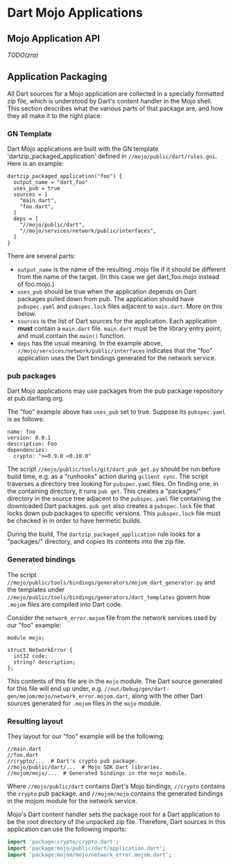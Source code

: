 Dart Mojo Applications
====

## Mojo Application API

*TODO(zra)*

## Application Packaging

All Dart sources for a Mojo application are collected in a specially formatted
zip file, which is understood by Dart's content handler in the Mojo shell.
This section describes what the various parts of that package are, and how they
all make it to the right place.

### GN Template

Dart Mojo applications are built with the GN template
'dartzip_packaged_application' defined in `//mojo/public/dart/rules.gni`.
Here is an example:


```
dartzip_packaged_application("foo") {
  output_name = "dart_foo"
  uses_pub = true
  sources = [
    "main.dart",
    "foo.dart",
  ]
  deps = [
    "//mojo/public/dart",
    "//mojo/services/network/public/interfaces",
  ]
}
```

There are several parts:
* `output_name` is the name of the resulting .mojo file if it should be
  different from the name of the target. (In this case we get dart_foo.mojo
  instead of foo.mojo.)
* `uses_pub` should be true when the application depends on Dart packages pulled
  down from pub. The application should have `pubspec.yaml` and `pubspec.lock`
  files adjacent to `main.dart`. More on this below.
* `sources` is the list of Dart sources for the application. Each application
  **must** contain a `main.dart` file. `main.dart` must be the library entry
  point, and must contain the `main()` function.
* `deps` has the usual meaning. In the example above,
  `//mojo/services/network/public/interfaces` indicates that the "foo"
  application uses the Dart bindings generated for the network service.

### pub packages

Dart Mojo applications may use packages from the pub package repository at
pub.dartlang.org.

The "foo" example above has `uses_pub` set to true. Suppose its `pubspec.yaml`
is as follows:

```
name: foo
version: 0.0.1
description: Foo
dependencies:
  crypto: ">=0.9.0 <0.10.0"
```

The script `//mojo/public/tools/git/dart_pub_get.py` should be run before build
time, e.g. as a "runhooks" action during `gclient sync`. The script traverses
a directory tree looking for `pubspec.yaml` files. On finding one, in the
containing directory, it runs `pub get`. This creates a "packages/" directory
in the source tree adjacent to the `pubspec.yaml` file containing the downloaded
Dart packages. `pub get` also creates a `pubspec.lock` file that locks down
pub packages to specific versions. This `pubspec.lock` file must be checked in
in order to have hermetic builds.

During the build, The `dartzip_packaged_application` rule looks for a
"packages/" directory, and copies its contents into the zip file.

### Generated bindings

The script `//mojo/public/tools/bindings/generators/mojom_dart_generator.py`
and the templates under `//mojo/public/tools/bindings/generators/dart_templates`
govern how `.mojom` files are compiled into Dart code.

Consider the `network_error.mojom` file from the network services used by our
"foo" example:

```
module mojo;

struct NetworkError {
  int32 code;
  string? description;
};
```

This contents of this file are in the `mojo` module. The Dart source generated
for this file will end up under, e.g.
`//out/Debug/gen/dart-gen/mojom/mojo/network_error.mojom.dart`, along with the
other Dart sources generated for `.mojom` files in the `mojo` module.

### Resulting layout

They layout for our "foo" example will be the following:

```
//main.dart
//foo.dart
//crypto/...  # Dart's crypto pub package.
//mojo/public/dart/...  # Mojo SDK Dart libraries.
//mojom/mojo/...  # Generated bindings in the mojo module.
```

Where `//mojo/public/dart` contains Dart's Mojo bindings, `//crypto` contains
the `crypto` pub package, and `//mojom/mojo` contains the generated bindings in
the mojom module for the network service.

Mojo's Dart content handler sets the package root for a Dart application to be
the root directory of the unpacked zip file. Therefore, Dart sources in this
application can use the following imports:

```dart
import 'package:crypto/crypto.dart';
import 'package:mojo/public/dart/application.dart';
import 'package:mojom/mojo/network_error.mojom.dart';
```

